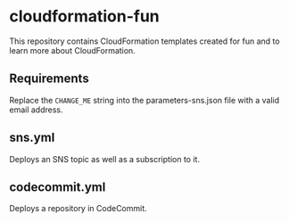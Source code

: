 # cloudformation-fun

This repository contains CloudFormation templates created for fun and to learn more about CloudFormation.

## Requirements

Replace the `CHANGE_ME` string into the parameters-sns.json file with a valid email address.

## sns.yml

Deploys an SNS topic as well as a subscription to it.

## codecommit.yml

Deploys a repository in CodeCommit.
